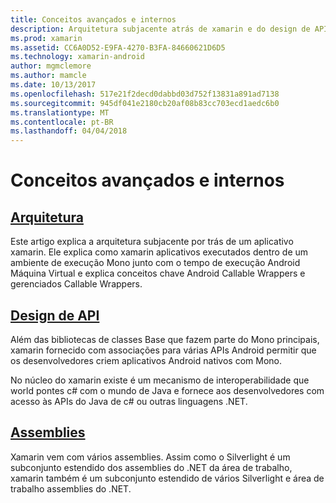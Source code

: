 ```yaml
---
title: Conceitos avançados e internos
description: Arquitetura subjacente atrás de xamarin e do design de API.
ms.prod: xamarin
ms.assetid: CC6A0D52-E9FA-4270-B3FA-84660621D6D5
ms.technology: xamarin-android
author: mgmclemore
ms.author: mamcle
ms.date: 10/13/2017
ms.openlocfilehash: 517e21f2decd0dabbd03d752f13831a891ad7138
ms.sourcegitcommit: 945df041e2180cb20af08b83cc703ecd1aedc6b0
ms.translationtype: MT
ms.contentlocale: pt-BR
ms.lasthandoff: 04/04/2018
---
```

# <a name="advanced-concepts-and-internals"></a>Conceitos avançados e internos


##  <a name="architectureandroidinternalsarchitecturemd"></a>[Arquitetura](~/android/internals/architecture.md)

Este artigo explica a arquitetura subjacente por trás de um aplicativo xamarin. Ele explica como xamarin aplicativos executados dentro de um ambiente de execução Mono junto com o tempo de execução Android Máquina Virtual e explica conceitos chave Android Callable Wrappers e gerenciados Callable Wrappers. 



##  <a name="api-designandroidinternalsapi-designmd"></a>[Design de API](~/android/internals/api-design.md)

Além das bibliotecas de classes Base que fazem parte do Mono principais, xamarin fornecido com associações para várias APIs Android permitir que os desenvolvedores criem aplicativos Android nativos com Mono.

No núcleo do xamarin existe é um mecanismo de interoperabilidade que world pontes c# com o mundo de Java e fornece aos desenvolvedores com acesso às APIs do Java de c# ou outras linguagens .NET.



##  <a name="assembliescross-platforminternalsavailable-assembliesmd"></a>[Assemblies](~/cross-platform/internals/available-assemblies.md)

Xamarin vem com vários assemblies. Assim como o Silverlight é um subconjunto estendido dos assemblies do .NET da área de trabalho, xamarin também é um subconjunto estendido de vários Silverlight e área de trabalho assemblies do .NET. 

